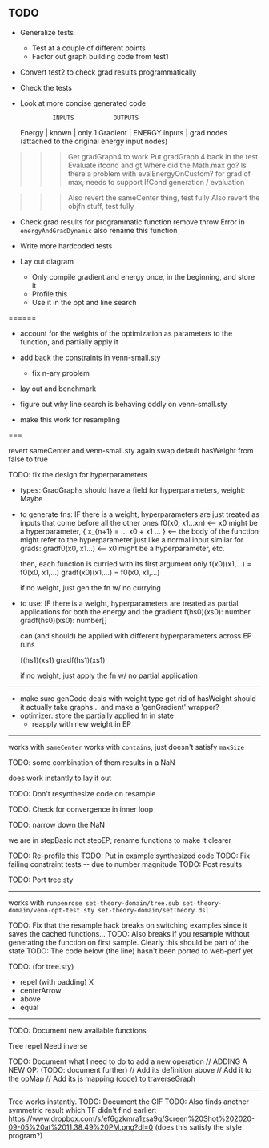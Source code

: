 ## TODO

- Generalize tests
  - Test at a couple of different points
  - Factor out graph building code from test1
- Convert test2 to check grad results programmatically
- Check the tests
- Look at more concise generated code

               INPUTS           OUTPUTS
    Energy   | known          | only 1
    Gradient | ENERGY inputs  | grad nodes (attached to the original energy input nodes)

>>> Get gradGraph4 to work
    Put gradGraph 4 back in the test
    Evaluate ifcond and gt
    Where did the Math.max go?
    Is there a problem with evalEnergyOnCustom?
    for grad of max, needs to support IfCond generation / evaluation

>>> Also revert the sameCenter thing, test fully
>>> Also revert the objfn stuff, test fully

- Check grad results for programmatic function
  remove throw Error in `energyAndGradDynamic`
      also rename this function

- Write more hardcoded tests

- Lay out diagram
  - Only compile gradient and energy once, in the beginning, and store it
  - Profile this
  - Use it in the opt and line search

======

- account for the weights of the optimization as parameters to the function, and partially apply it
- add back the constraints in venn-small.sty
  - fix n-ary problem
- lay out and benchmark

- figure out why line search is behaving oddly on venn-small.sty

- make this work for resampling

===

revert sameCenter and venn-small.sty again
swap default hasWeight from false to true

TODO: fix the design for hyperparameters

- types:
  GradGraphs should have a field for hyperparameters, 
  weight: Maybe<VarAD>

- to generate fns: IF there is a weight,
  hyperparameters are just treated as inputs that come before all the other ones
      f0(x0, x1...xn) <-- x0 might be a hyperparameter, 
        { x_{n+1} = ... x0 + x1 ... } <-- the body of the function might refer to the hyperparameter just like a normal input
      similar for grads:
      gradf0(x0, x1...) <-- x0 might be a hyperparameter, etc.

  then, each function is curried with its first argument only
      f(x0)(x1,...) = f0(x0, x1,...)
      gradf(x0)(x1,...) = f0(x0, x1,...)

  if no weight, just gen the fn w/ no currying

- to use: IF there is a weight,
  hyperparameters are treated as partial applications for both the energy and the gradient
  f(hs0)(xs0): number
  gradf(hs0)(xs0): number[]

  can (and should) be applied with different hyperparameters across EP runs

  f(hs1)(xs1)
  gradf(hs1)(xs1)

  if no weight, just apply the fn w/ no partial application

---

- make sure genCode deals with weight type
  get rid of hasWeight
  should it actually take graphs...
  and make a 'genGradient' wrapper?
- optimizer: store the partially applied fn in state
  - reapply with new weight in EP

---

works with `sameCenter`
works with `contains`, just doesn't satisfy `maxSize`

TODO: some combination of them results in a NaN

does work instantly to lay it out

TODO: Don't resynthesize code on resample

TODO: Check for convergence in inner loop

TODO: narrow down the NaN

we are in stepBasic not stepEP; rename functions to make it clearer

TODO: Re-profile this
TODO: Put in example synthesized code
TODO: Fix failing constraint tests -- due to number magnitude
TODO: Post results

TODO: Port tree.sty

---

works with `runpenrose set-theory-domain/tree.sub set-theory-domain/venn-opt-test.sty set-theory-domain/setTheory.dsl`

TODO: Fix that the resample hack breaks on switching examples since it saves the cached functions...
TODO: Also breaks if you resample without generating the function on first sample. Clearly this should be part of the state
TODO: The code below (the line) hasn't been ported to web-perf yet

TODO: (for tree.sty)
- repel (with padding) X
- centerArrow
- above
- equal

---

TODO: Document new available functions

Tree repel
    Need inverse

TODO: Document what I need to do to add a new operation
// ADDING A NEW OP: (TODO: document further)
// Add its definition above
// Add it to the opMap
// Add its js mapping (code) to traverseGraph

---

Tree works instantly. TODO: Document the GIF 
TODO: Also finds another symmetric result which TF didn't find earlier: https://www.dropbox.com/s/ef6gzkmra1zsa9q/Screen%20Shot%202020-09-05%20at%2011.38.49%20PM.png?dl=0
(does this satisfy the style program?)

